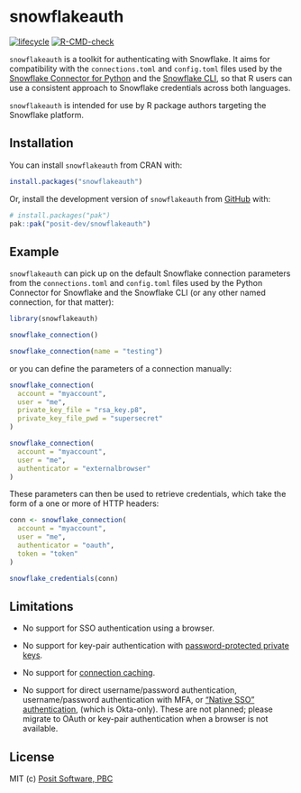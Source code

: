 
<!-- README.md is generated from README.Rmd. Please edit that file -->

# snowflakeauth

<!-- badges: start -->

[![lifecycle](https://img.shields.io/badge/lifecycle-experimental-orange.svg)](https://lifecycle.r-lib.org/articles/stages.html)
[![R-CMD-check](https://github.com/posit-dev/snowflakeauth/actions/workflows/R-CMD-check.yaml/badge.svg)](https://github.com/posit-dev/snowflakeauth/actions/workflows/R-CMD-check.yaml)
<!-- badges: end -->

`snowflakeauth` is a toolkit for authenticating with Snowflake. It aims
for compatibility with the `connections.toml` and `config.toml` files
used by the [Snowflake Connector for
Python](https://docs.snowflake.com/en/developer-guide/python-connector/python-connector-connect)
and the [Snowflake
CLI](https://docs.snowflake.com/en/developer-guide/snowflake-cli/connecting/configure-connections),
so that R users can use a consistent approach to Snowflake credentials
across both languages.

`snowflakeauth` is intended for use by R package authors targeting the
Snowflake platform.

## Installation

You can install `snowflakeauth` from CRAN with:

``` r
install.packages("snowflakeauth")
```

Or, install the development version of `snowflakeauth` from
[GitHub](https://github.com/) with:

``` r
# install.packages("pak")
pak::pak("posit-dev/snowflakeauth")
```

## Example

`snowflakeauth` can pick up on the default Snowflake connection
parameters from the `connections.toml` and `config.toml` files used by
the Python Connector for Snowflake and the Snowflake CLI (or any other
named connection, for that matter):

``` r
library(snowflakeauth)

snowflake_connection()

snowflake_connection(name = "testing")
```

or you can define the parameters of a connection manually:

``` r
snowflake_connection(
  account = "myaccount",
  user = "me",
  private_key_file = "rsa_key.p8",
  private_key_file_pwd = "supersecret"
)

snowflake_connection(
  account = "myaccount",
  user = "me",
  authenticator = "externalbrowser"
)
```

These parameters can then be used to retrieve credentials, which take
the form of a one or more of HTTP headers:

``` r
conn <- snowflake_connection(
  account = "myaccount",
  user = "me",
  authenticator = "oauth",
  token = "token"
)

snowflake_credentials(conn)
```

## Limitations

- No support for SSO authentication using a browser.

- No support for key-pair authentication with [password-protected
  private
  keys](https://docs.snowflake.com/en/user-guide/key-pair-auth#generate-the-private-key).

- No support for [connection
  caching](https://docs.snowflake.com/en/user-guide/admin-security-fed-auth-use#using-connection-caching-to-minimize-the-number-of-prompts-for-authentication-optional).

- No support for direct username/password authentication,
  username/password authentication with MFA, or [“Native SSO”
  authentication](https://docs.snowflake.com/en/user-guide/admin-security-fed-auth-use#native-sso-okta-only),
  (which is Okta-only). These are not planned; please migrate to OAuth
  or key-pair authentication when a browser is not available.

## License

MIT (c) [Posit Software, PBC](https://posit.co)
